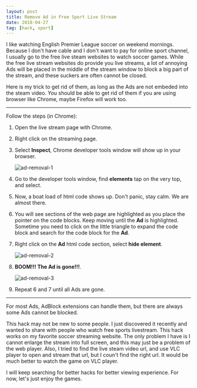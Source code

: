 ```yaml
---
layout: post
title: Remove Ad in Free Sport Live Stream
date: 2018-04-27
tag: [hack, sport]
---
```


I like watching English Premier League soccer on weekend mornings. Because I don't have cable and I don't want to pay for online sport channel, I usually go to the free live steam websites to watch soccer games. While the free live stream websites do provide you live streams, a lot of annoying Ads will be placed in the middle of the stream window to block a big part of the stream, and these suckers are often cannot be closed.

Here is my trick to get rid of them, as long as the Ads are not embeded into the steam video. You should be able to get rid of them if you are using browser like Chrome, maybe Firefox will work too.

---

Follow the steps (in Chrome):

1. Open the live stream page with Chrome.
2. Right click on the streaming page.
3. Select **Inspect**, Chrome developer tools window will show up in your browser.

    ![ad-removal-1]({{site.url}}/assets/img/post/2018-04-27-ad-removal-1.png)

4. Go to the developer tools window, find **elements** tap on the very top, and select.
5. Now, a boat load of html code shows up. Don't panic, stay calm. We are almost there.
6. You will see sections of the web page are highlighted as you place the pointer on the code blocks. Keep moving until the **Ad** is highlighted. Sometime you need to click on the little triangle to expand the code block and search for the code block for the **Ad**.
7. Right click on the **Ad** html code section, select **hide element**.

    ![ad-removal-2]({{site.url}}/assets/img/post/2018-04-27-ad-removal-2.png)

8. **BOOM!!! The Ad is gone!!!**.

    ![ad-removal-3]({{site.url}}/assets/img/post/2018-04-27-ad-removal-3.png)

9. Repeat 6 and 7 until all Ads are gone.

---

For most Ads, AdBlock extensions can handle them, but there are always some Ads cannot be blocked.

This hack may not be new to some people. I just discovered it recently and wanted to share with people who watch free sports livestream. This hack works on my favorite soccer streaming website. The only problem I have is I cannot enlarge the stream into full screen, and this may just be a problem of the web player. Also, I tried to find the live steam video url, and use VLC player to open and stream that url, but I coun't find the right url. It would be much better to watch the game on VLC player.

I will keep searching for better hacks for better viewing experience. For now, let's just enjoy the games.